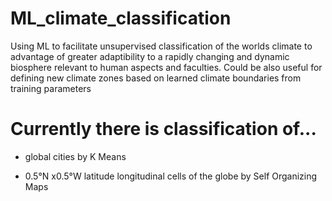 # ML_climate_classification
Using ML to facilitate unsupervised classification of the worlds climate to advantage of greater adaptibility to a rapidly changing and dynamic biosphere relevant to human aspects and faculties. Could be also useful for defining new climate zones based on learned climate boundaries from training parameters

# Currently there is classification of... 

* global cities by K Means
	
* 0.5°N x0.5°W latitude longitudinal cells of the globe by Self Organizing Maps
